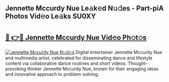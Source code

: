 ## Jennette Mccurdy Nue Le𝚊k𝚎d N𝚞𝚍es - Part-piA Photos Vid𝚎o Le𝚊ks SU0XY

# <h2><a href="http://fb304d.evod.top/?m=Jennette+Mccurdy+Nue">🔗 👉🔴 Jennette Mccurdy Nue Vid𝚎o Ph𝚘t𝚘s</a></h2>

[![Jennette Mccurdy Nue N𝚞d𝚎s](https://i.imgur.com/8V9OHl7.gif)](http://fb304d.evod.top/?m=Jennette+Mccurdy+Nue)
Digital entertainer Jennette Mccurdy Nue and multimedia artist, celebrated for disseminating dance and lifestyle content via collaborative dance routines and short videos. Thought-provoking thinker Jennette Mccurdy Nue, known for their engaging ideas and innovative approach to problem-solving. 
